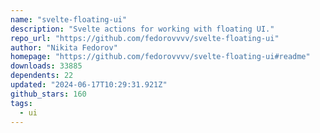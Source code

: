 ```yaml
---
name: "svelte-floating-ui"
description: "Svelte actions for working with floating UI."
repo_url: "https://github.com/fedorovvvv/svelte-floating-ui"
author: "Nikita Fedorov"
homepage: "https://github.com/fedorovvvv/svelte-floating-ui#readme"
downloads: 33885
dependents: 22
updated: "2024-06-17T10:29:31.921Z"
github_stars: 160
tags: 
  - ui
---
```

